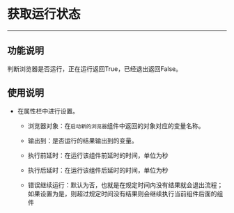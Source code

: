 # 获取运行状态
---
## 功能说明
判断浏览器是否运行，正在运行返回True，已经退出返回False。

## 使用说明
* 在属性栏中进行设置。

  * 浏览器对象：在`启动新的浏览器`组件中返回的对象对应的变量名称。

  * 输出到：是否运行的结果输出到的变量。

  * 执行前延时：在运行该组件前延时的时间，单位为秒
  
  * 执行后延时：在运行该组件后延时的时间，单位为秒
  
  * 错误继续运行：默认为否，也就是在规定时间内没有结果就会退出流程；如果设置为是，则超过规定时间没有结果则会继续执行当前组件后面的组件